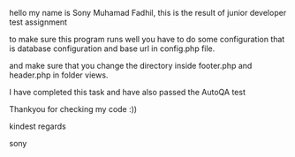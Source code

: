 hello my name is Sony Muhamad Fadhil,
this is the result of junior developer test assignment

to make sure this program runs well you have to do some configuration that is database configuration and base url in config.php file.

and make sure that you change the directory inside footer.php and header.php in folder views.



I have completed this task and have also passed the AutoQA test

Thankyou for checking my code :))

kindest regards

sony
